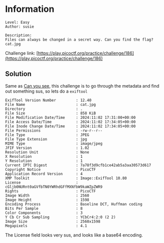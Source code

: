 # Information

```
Level: Easy
Author: susie

Description:
Files can always be changed in a secret way. Can you find the flag? cat.jpg
```
Challenge link: [https://play.picoctf.org/practice/challenge/186](https://play.picoctf.org/practice/challenge/186)

## Solution

Same as [Can you see](Can_you_see.md), this challenge is to go through the metadata and find out something sus, so lets do a `exiftool`

```
ExifTool Version Number         : 12.40
File Name                       : cat.jpg
Directory                       : .
File Size                       : 858 KiB
File Modification Date/Time     : 2024:11:02 17:31:00+00:00
File Access Date/Time           : 2024:11:02 17:34:05+00:00
File Inode Change Date/Time     : 2024:11:02 17:34:05+00:00
File Permissions                : -rw-r--r--
File Type                       : JPEG
File Type Extension             : jpg
MIME Type                       : image/jpeg
JFIF Version                    : 1.02
Resolution Unit                 : None
X Resolution                    : 1
Y Resolution                    : 1
Current IPTC Digest             : 7a78f3d9cfb1ce42ab5a3aa30573d617
Copyright Notice                : PicoCTF
Application Record Version      : 4
XMP Toolkit                     : Image::ExifTool 10.80
License                         : cGljb0NURnt0aGVfbTN0YWRhdGFfMXNfbW9kaWZpZWR9
Rights                          : PicoCTF
Image Width                     : 2560
Image Height                    : 1598
Encoding Process                : Baseline DCT, Huffman coding
Bits Per Sample                 : 8
Color Components                : 3
Y Cb Cr Sub Sampling            : YCbCr4:2:0 (2 2)
Image Size                      : 2560x1598
Megapixels                      : 4.1
```

The License field looks very sus, and looks like a base64 encoding.
